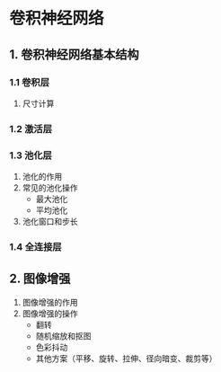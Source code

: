 # 卷积神经网络

## 1. 卷积神经网络基本结构

### 1.1 卷积层

1. 尺寸计算

### 1.2 激活层

### 1.3 池化层

1. 池化的作用
2. 常见的池化操作
    + 最大池化
    + 平均池化
3. 池化窗口和步长

### 1.4 全连接层

## 2. 图像增强

1. 图像增强的作用
2. 图像增强的操作
    + 翻转
    + 随机缩放和抠图
    + 色彩抖动
    + 其他方案（平移、旋转、拉伸、径向暗变、裁剪等）

